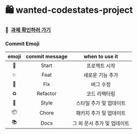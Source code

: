# 🛍 wanted-codestates-project

### 🧷 &nbsp;[과제 확인하러 가기](https://pre-onboarding-balaan.netlify.app/)

### Commit Emoji

|   emoji    | commit message |       when to use it        |
| :--------: | :------------: | :-------------------------: |
|   :tada:   |     Start      |        프로젝트 시작        |
| :sparkles: |      Feat      |      새로운 기능 추가       |
|   :bug:    |      Fix       |          버그 수정          |
| :recycle:  |    Refactor    |        코드 리팩터링        |
| :lipstick: |     Style      |   스타일 추가 및 업데이트   |
| :package:  |     Chore      |   패키지 추가 및 업데이트   |
|  :books:   |      Docs      | 그 외 문서 추가 및 업데이트 |

### <br/>

###
